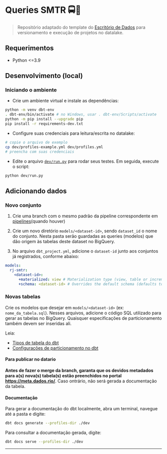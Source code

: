 # Queries SMTR 🚍🔎

> Repositório adaptado do template do [Escritório de
> Dados](https://github.com/prefeitura-rio/queries) para versionamento e
> execução de projetos no datalake.

## Requerimentos

* Python <=3.9

## Desenvolvimento (local)

### Iniciando o ambiente

* Crie um ambiente virtual e instale as dependências:

```bash
python -m venv dbt-env
. dbt-env/bin/activate # no Windows, usar . dbt-env/Scripts/activate
python -m pip install --upgrade pip 
pip install -r requirements-dev.txt
```

* Configure suas credenciais para leitura/escrita no datalake:

```bash
# copie o arquivo de exemplo
cp dev/profiles-example.yml dev/profiles.yml
# preencha com suas credenciais
```

* Edite o arquivo [`dev/run.py`](dev/run.py) para rodar seus testes. Em
  seguida, execute o script:

```bash
python dev/run.py
```

## Adicionando dados

### Novo conjunto

1. Crie uma branch com o mesmo padrão da pipeline correspondente em
   [pipelines](https://github.com/prefeitura/pipelines)(quando houver)

2. Crie um novo diretório `models/<dataset-id>`, sendo `dataset_id` o
   nome do conjunto. Nesta pasta serão guardadas as queries (modelos) que dão
   origem às tabelas deste dataset no BigQuery.

3. No arquivo `dbt_project.yml`, adicione o `dataset-id` junto aos
   conjuntos já registrados, conforme abaixo:

```yaml
models:
  rj-smtr:
    <dataset-id>:
      +materialized: view # Materialization type (view, table or incremental)
      +schema: <dataset-id> # Overrides the default schema (defaults to what is set on profiles.yml)
```

### Novas tabelas

Crie os modelos que desejar em `models/<dataset-id>` (ex:
`nome_da_tabela.sql`). Nesses arquivos, adicione o código SQL utilizado
para gerar as tabelas no BigQuery. Quaisquer especificações de particionamento
também devem ser inseridas ali.

Leia:

* [Tipos de tabela do dbt](https://docs.getdbt.com/docs/build/materializations)
* [Configurações de particionamento no dbt](https://docs.getdbt.com/reference/resource-configs/bigquery-configs)

#### Para publicar no datario

**Antes de fazer o merge da branch, garanta que os devidos metadados
para a(s) nova(s) tabela(s) estão preenchidos no portal
<https://meta.dados.rio/>**. Caso ontrário, não será gerada a documentação
da tabela.

#### Documentação

Para gerar a documentação do dbt localmente, abra um terminal, navegue até a pasta e digite:

```bash
dbt docs generate --profiles-dir ./dev
```

Para consultar a documentação gerada, digite:

```bash
dbt docs serve --profiles-dir ./dev
```

---

